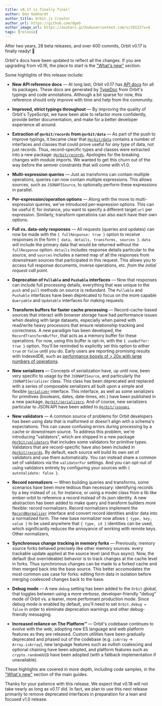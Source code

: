 ```yaml
---
title: v0.17 is finally final!
author: Dan Gebhardt
author_title: Orbit.js Creator
author_url: https://github.com/dgeb
author_image_url: https://avatars.githubusercontent.com/u/29122?v=4
tags: [release]
---
```


After two years, 28 beta releases, and over 400 commits, Orbit v0.17 is finally
ready! 🎉

Orbit's docs have been updated to reflect all the changes. If you are upgrading
from v0.16, the place to start is the ["What's new"](/docs/whats-new) section.

Some highlights of this release include:

* **New API reference docs** &mdash; At long last, Orbit v0.17 has [API
  docs](/docs/api) for all its packages. These docs are generated by
  [TypeDoc](https://typedoc.org/) from Orbit's typings and code annotations.
  Although a bit sparse for now, this reference should only improve with time
  and help from the community.

* **Improved, strict typings throughout** &mdash; By improving the quality of
  Orbit's TypeScript, we have been able to refactor more confidently, provide
  better documentation, and make for a better developer experience all around.

* **Extraction of `@orbit/records` from `@orbit/data`** &mdash; As part of the
  push to improve typings, it became clear that [`@orbit/data`](/docs/api/data)
  contains a number of interfaces and classes that could prove useful for _any_
  type of data, not just records. Thus, record-specific types and classes
  were extracted into a new package: [`@orbit/records`](/docs/api/records).
  Apologies for the breaking changes with module imports. We wanted to get this
  churn out of the way before the semver constraints that will come with v1.0.

* **Multi-expression queries** &mdash; Just as transforms can contain multiple
  operations, queries can now contain multiple expressions. This allows sources,
  such as `JSONAPISource`, to optionally perform these expressions in parallel.

* **Per-expression/operation options** &mdash; Along with the move to
  multi-expression queries, we've introduced per-expression options. This can be
  useful if, for instance, you want to specify a different target `url` per
  expression. Similarly, transform operations can also each have their own
  options.

* **Full vs. data-only responses** &mdash; All requests (queries and updates)
  can now be made with the `{ fullResponse: true }` option to receive responses
  in the form `{ data, details, transforms, sources }`. `data` will include the
  primary data that would be returned without the `fullResponse` option.
  `details` includes response details particular to the source, and `sources`
  includes a named map of all the responses from downstream sources that
  participated in this request. This allows you to access full response
  documents, inverse operations, etc. _from the initial request call point_.

* **Deprecation of `Pullable` and `Pushable` interfaces** &mdash; Now that
  responses can include full processing details, everything that was unique to
  the `push` and `pull` methods on source is redundant. The `Pullable` and
  `Pushable` interfaces have been deprecated to focus on the more capable
  `Queryable` and `Updatable` interfaces for making requests.

* **Transform buffers for faster cache processing** &mdash; Record-cache-based
  sources that interact with browser storage have had performance issues when
  dealing with large datasets, especially when paired with read/write heavy
  processors that ensure relationship tracking and correctness. A new paradigm
  has been developed, the `RecordTransformBuffer`, that acts as a memory buffer
  for these operations. For now, using this buffer is opt-in, with the `{
  useBuffer: true }` option. You'll be reminded to explicitly set this option to
  either `true` or `false` until you do. Early users are reporting promising
  results with IndexedDB, such as [performance boosts of > 20x with large
  numbers of
  operations](https://github.com/orbitjs/orbit/issues/798#issuecomment-800544909).

* **New serializers** &mdash; Concepts of serialization have, up until now, been
  very specific to usage by the `JSONAPISource`, and particularly the
  `JSONAPISerializer` class. This class has been deprecated and replaced with a
  series of composable serializers all built upon a simple and flexible
  [`Serializer`](/docs/api/serializers/interfaces/Serializer) interface. This
  interface, as well as some serializers for primitives (booleans, dates,
  date-times, etc.) have been published in a new package,
  [`@orbit/serializers`](/docs/api/serializers). And of course, new serializers
  particular to JSON:API have been added to
  [`@orbit/jsonapi`](/docs/api/jsonapi).

* **New validators** &mdash; A common source of problems for Orbit developers
  has been using data that is malformed or doesn't align with a schema's
  expectations. This can cause confusing errors during processing by a cache or
  downstream source. To address this problem, we're introducing "validators",
  which are shipped in a new package [`@orbit/validators`](/docs/api/validators)
  that includes some validators for primitive types. Validators that are
  record-specific have also been included in
  [`@orbit/records`](/docs/api/records). By default, each source will build its
  own set of validators and use them automatically. You can instead share a
  common set of validators via the `validatorFor` settings. And you can opt-out
  of using validators entirely by configuring your sources with `{ autoValidate:
  false }`.

* **Record normalizers** &mdash; When building queries and transforms, some
  scenarios have been more tedious than necessary: identifying records by a key
  instead of `id`, for instance, or using a model class from a lib like
  ember-orbit to reference a record instead of its json identity. A new
  abstraction has been added to make query and transform builders more flexible:
  record normalizers. Record normalizers implement the
  [`RecordNormalizer`](/docs/api/records/interfaces/RecordNormalizer) interface
  and convert record identities and/or data into a normalized form. The new base
  normalizer now allows `{ type, key, value }` to be used anywhere that `{ type,
  id }` identities can be used, which significantly reduces the annoyance of
  working with remote keys. Other normalizers,

* **Synchronous change tracking in memory forks** &mdash; Previously, memory
  source forks behaved precisely like other memory sources: every trackable
  update applied at the source level (and thus async). Now, the default (but
  overrideable) behavior is to track changes at the cache level in forks. Thus
  synchronous changes can be made to a forked cache and then merged back into
  the base source. This better accomodates the most common use case for forks:
  editing form data in isolation before merging coalesced changes back to the
  base.

* **Debug mode** &mdash; A new `debug` setting has been added to the `Orbit`
  global, that toggles between using a more verbose, developer-friendly "debug"
  mode of Orbit vs. a leaner, more performant production mode. Since debug mode
  is enabled by default, you'll need to set `Orbit.debug = false` in order to
  eliminate deprecation warnings and other debug-friendly messaging.

* **Increased reliance on The Platform™** &mdash; Orbit's codebase continues to
  evolve with the web, adopting new ES language and web platform features as
  they are released. Custom utilities have been gradually deprecated and phased
  out of the codebase (e.g. `isArray` -> `Array.isArray`), new language features
  such as nullish coalescing and optional chaining have been adopted, and
  platform features such as `crypto.randomUUID` have been adopted (with a
  fallback implementation if unavailable).

These highlights are covered in more depth, including code samples, in the
["What's new"](/docs/whats-new) section of the main guides.

Thanks for your patience with this release. We expect that v0.18 will not take
nearly as long as v0.17 did. In fact, we plan to use this next release primarily
to remove deprecated interfaces in preparation for a lean and focused v1.0
release.
